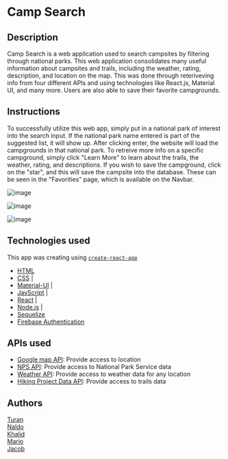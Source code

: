 # Camp Search


## Description
Camp Search is a web application used to search campsites by filtering through national parks. This web application consolidates many useful information about campsites and trails, including the weather, rating, description, and location on the map. This was done through reteriveving info from four different APIs and using technologies like React.js, Material UI, and many more. Users are also able to save their favorite campgrounds.

## Instructions
To successfully utilize this web app, simply put in a national park of interest into the search input. If the national park name entered is part of the suggested list, it will show up. After clicking enter, the website will load the campgrounds in that national park. To retreive more info on a specific campground, simply click "Learn More" to learn about the trails, the weather, rating, and descriptions. If you wish to save the campground, click on the "star", and this will save the campsite into the database. These can be seen in the "Favorities" page, which is available on the Navbar.

![image](https://user-images.githubusercontent.com/52515674/72927171-8cd5a380-3d0a-11ea-9ce8-5e64ee877e63.png)

![image](https://user-images.githubusercontent.com/52515674/72927219-a2e36400-3d0a-11ea-8364-8c05bbfd3496.png)

![image](https://user-images.githubusercontent.com/52515674/72927230-a70f8180-3d0a-11ea-8ca0-85f81ceb1d80.png)


## Technologies used

This app was creating using [`create-react-app`](https://github.com/facebook/create-react-app)

- [HTML](https://developer.mozilla.org/en-US/docs/Web/HTML) 
- [CSS](https://developer.mozilla.org/en-US/docs/Web/CSS) |
- [Material-UI](https://material-ui.com/) |
- [JavScript](https://www.javascript.com/) |
- [React](https://reactjs.org/) |
- [Node.js](https://nodejs.org/en/) |
- [Sequelize](https://github.com/sequelize/sequelize)
- [Firebase Authentication](https://firebase.google.com/products/auth)
## APIs used
- [Google map API](https://developers.google.com/maps/documentation/javascript/tutorial): Provide access to location
- [NPS API](https://www.nps.gov/subjects/developer/api-documentation.htm): Provide access to National Park Service data 
- [Weather API](https://openweathermap.org/api): Provide access to weather data for any location
- [Hiking Project Data API](https://www.hikingproject.com/data): Provide access to trails data

## Authors
[Turan](https://github.com/turanketene)<br>
[Naldo](https://github.com/naldojoseph)<br>
[Khalid](https://github.com/ky82)<br>
[Mario](https://github.com/marmar2210)<br>
[Jacob](https://github.com/lewisjake)
